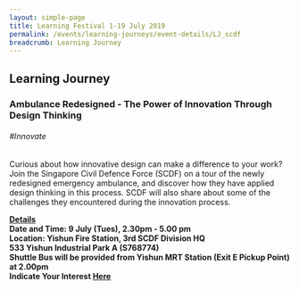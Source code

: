 ```yaml
---
layout: simple-page
title: Learning Festival 1-19 July 2019
permalink: /events/learning-journeys/event-details/LJ_scdf
breadcrumb: Learning Journey
---
```


## Learning Journey
### Ambulance Redesigned - The Power of Innovation Through Design Thinking

###### _#Innovate_

Curious about how innovative design can make a difference to your work? Join the Singapore Civil Defence Force (SCDF) on a tour of the newly redesigned emergency ambulance, and discover how they have applied design thinking in this process. SCDF will also share about some of the challenges they encountered during the innovation process.

<b><u>Details</u><br>
**Date and Time: 9 July (Tues), 2.30pm - 5.00 pm** <br>
**Location: Yishun Fire Station, 3rd SCDF Division HQ <br> 533 Yishun Industrial Park A (S768774)** <br>
**Shuttle Bus will be provided from Yishun MRT Station (Exit E Pickup Point) at 2.00pm** <br>
**Indicate Your Interest [Here](https://www.eventbrite.sg/e/ambulance-redesigned-the-power-of-innovation-through-design-thinking-tickets-62126227218)** 

